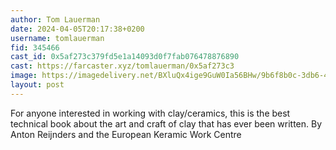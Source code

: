 ```yaml
---
author: Tom Lauerman
date: 2024-04-05T20:17:38+0200
username: tomlauerman
fid: 345466
cast_id: 0x5af273c379fd5e1a14093d0f7fab076478876890
cast: https://farcaster.xyz/tomlauerman/0x5af273c3
image: https://imagedelivery.net/BXluQx4ige9GuW0Ia56BHw/9b6f8b0c-3db6-4eaf-3c01-5db4c3cd3700/original
layout: post
---
```


For anyone interested in working with clay/ceramics, this is the best technical book about the art and craft of clay that has ever been written. By Anton Reijnders and the European Keramic Work Centre

<img src='https://imagedelivery.net/BXluQx4ige9GuW0Ia56BHw/9b6f8b0c-3db6-4eaf-3c01-5db4c3cd3700/original' alt='' referrerpolicy='no-referrer'/>
